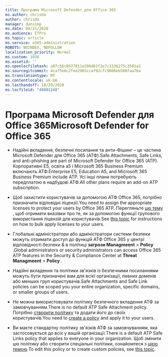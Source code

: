 ```yaml
---
title: Програма Microsoft Defender для Office 365
ms.author: chrisda
author: chrisda
manager: dansimp
ms.date: 04/21/2020
ms.audience: ITPro
ms.topic: article
ms.service: o365-administration
ROBOTS: NOINDEX, NOFOLLOW
localization_priority: Normal
ms.custom: 1036
ms.assetid: ''
ms.openlocfilehash: a07c56c0977811e286d61f2e7c3336275c3501a2
ms.sourcegitcommit: 4caf5e6c2fee2903ccaf92cfc9006eb580faa7ba
ms.translationtype: MT
ms.contentlocale: uk-UA
ms.lasthandoff: 10/29/2020
ms.locfileid: "48801248"
---
```

# <a name="microsoft-defender-for-office-365"></a><span data-ttu-id="a5c4a-102">Програма Microsoft Defender для Office 365</span><span class="sxs-lookup"><span data-stu-id="a5c4a-102">Microsoft Defender for Office 365</span></span>

- <span data-ttu-id="a5c4a-103">Надійні вкладення, безпечні посилання та анти-Фішинг – це частина Microsoft Defender для Office 365 (АТФ).</span><span class="sxs-lookup"><span data-stu-id="a5c4a-103">Safe Attachments, Safe Links, and anti-phishing are part of Microsoft Defender for Office 365 (ATP).</span></span> <span data-ttu-id="a5c4a-104">Корпоративні E5, освіта a5 і Microsoft 365 Business Premium включають АТФ.</span><span class="sxs-lookup"><span data-stu-id="a5c4a-104">Enterprise E5, Education A5, and Microsoft 365 Business Premium include ATP.</span></span> <span data-ttu-id="a5c4a-105">Усі інші плани потребують передплатою в надбудові АТФ.</span><span class="sxs-lookup"><span data-stu-id="a5c4a-105">All other plans require an add-on ATP subscription.</span></span>

- <span data-ttu-id="a5c4a-106">Щоб захистити користувачів за допомогою АТФ Office 365, потрібно призначити відповідні ліцензії.</span><span class="sxs-lookup"><span data-stu-id="a5c4a-106">You need to assign the appropriate licenses to protect your users by Office 365 ATP.</span></span> <span data-ttu-id="a5c4a-107">Перегляньте [цю тему](https://docs.microsoft.com/microsoft-365/admin/add-users/add-users) , щоб отримати вказівки про те, як за допомогою функції групового використання ліцензій для користувачів.</span><span class="sxs-lookup"><span data-stu-id="a5c4a-107">See [this topic](https://docs.microsoft.com/microsoft-365/admin/add-users/add-users) for instructions on how to bulk apply licenses to your users.</span></span>

- <span data-ttu-id="a5c4a-108">Глобальні адміністратори або адміністратори системи безпеки можуть отримати доступ до функцій АТФ Office 365 у центрі відповідності безпеки & в політиці **загрози Managmeent** \> **Policy** .</span><span class="sxs-lookup"><span data-stu-id="a5c4a-108">Global administrators or security administrators can access Office 365 ATP features in the Security & Compliance Center at **Threat Managmeent** \> **Policy** .</span></span>

- <span data-ttu-id="a5c4a-109">Надійні вкладення та політики зв'язків із безпечними посиланнями можуть бути призначені вам для всієї організації, певних доменів або менших груп користувачів.</span><span class="sxs-lookup"><span data-stu-id="a5c4a-109">Safe Attachments and Safe Link policies can be scoped you your entire organization, specific domains, or smaller groups of users.</span></span>

- <span data-ttu-id="a5c4a-110">Не можна використовувати політику безпечного вкладення АТФ за замовчуванням.</span><span class="sxs-lookup"><span data-stu-id="a5c4a-110">There is no default ATP Safe Attachment policy.</span></span> <span data-ttu-id="a5c4a-111">Потрібно [створити політику](https://docs.microsoft.com/microsoft-365/security/office-365-security/set-up-atp-safe-attachments-policies) та додати його до своїх користувачів.</span><span class="sxs-lookup"><span data-stu-id="a5c4a-111">You need to [create a policy](https://docs.microsoft.com/microsoft-365/security/office-365-security/set-up-atp-safe-attachments-policies) and apply it to your users.</span></span>

- <span data-ttu-id="a5c4a-112">Ви маєте стандартну політику зв'язків АТФ за замовчуванням, яка застосовується до всіх у вашій організації.</span><span class="sxs-lookup"><span data-stu-id="a5c4a-112">There is a default ATP Safe Links policy that applies to everyone in your organization.</span></span> <span data-ttu-id="a5c4a-113">Щоб змінити цю політику або створити спеціальні політики, ознайомтеся з [цією темою](https://docs.microsoft.com/microsoft-365/security/office-365-security/set-up-atp-safe-links-policies).</span><span class="sxs-lookup"><span data-stu-id="a5c4a-113">To edit this policy or to create custom policies, see [this topic](https://docs.microsoft.com/microsoft-365/security/office-365-security/set-up-atp-safe-links-policies).</span></span>
